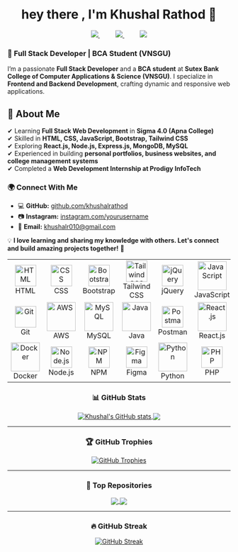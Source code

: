 <h1 align="center">hey there , I'm Khushal Rathod 👋</h1>

<div align="center">
<a href="https://www.instagram.com/khushal._rathod_/">
    <img src="https://img.shields.io/badge/Instagram-%23E4405F.svg?style=for-the-badge&logo=Instagram&logoColor=white">
</a>
&nbsp;&nbsp;&nbsp;&nbsp;&nbsp;&nbsp;&nbsp;&nbsp;
<a href="https://www.linkedin.com/in/khushal-rathod/">
    <img src="https://img.shields.io/badge/Linkedin-%230A66C2.svg?style=for-the-badge&logo=Linkedin&logoColor=white">
</a>
&nbsp;&nbsp;&nbsp;&nbsp;&nbsp;&nbsp;&nbsp;&nbsp;
<a href="https://github.com/khushalrathod">
    <img src="https://img.shields.io/badge/GitHub-%23121011.svg?style=for-the-badge&logo=github&logoColor=white">
</a>

</div>
<p></p>

###


### 🚀 Full Stack Developer | BCA Student (VNSGU)  

I’m a passionate **Full Stack Developer** and a **BCA student** at **Sutex Bank College of Computer Applications & Science (VNSGU)**. I specialize in **Frontend and Backend Development**, crafting dynamic and responsive web applications.  

## 🔹 About Me  
✔ Learning **Full Stack Web Development** in **Sigma 4.0 (Apna College)**  
✔ Skilled in **HTML, CSS, JavaScript, Bootstrap, Tailwind CSS**  
✔ Exploring **React.js, Node.js, Express.js, MongoDB, MySQL**  
✔ Experienced in building **personal portfolios, business websites, and college management systems**  
✔ Completed a **Web Development Internship at Prodigy InfoTech**  

### 🌍 Connect With Me  
- 💻 **GitHub:** [github.com/khushalrathod](https://github.com/KhushalRathod1207)  
- 📷 **Instagram:** [instagram.com/yourusername](https://www.instagram.com/)  
- 📧 **Email:** khushalr010@gmail.com  

💡 **I love learning and sharing my knowledge with others. Let's connect and build amazing projects together!** 🚀  


<table align="center">
  <tr>
    <td align="center" width="120">
      <img src="https://skillicons.dev/icons?i=html" width="48" height="48" alt="HTML" />
      <br>HTML
    </td>
    <td align="center" width="120">
      <img src="https://skillicons.dev/icons?i=css" width="48" height="48" alt="CSS" />
      <br>CSS
    </td>
    <td align="center" width="120">
      <img src="https://skillicons.dev/icons?i=bootstrap" width="48" height="48" alt="Bootstrap" />
      <br>Bootstrap
    </td>
    <td align="center" width="120">
      <img src="https://skillicons.dev/icons?i=tailwind" width="48" height="48" alt="Tailwind CSS" />
      <br>Tailwind CSS
    </td>
    <td align="center" width="120">
      <img src="https://skillicons.dev/icons?i=jquery" width="48" height="48" alt="jQuery" />
      <br>jQuery
    </td>
    <td align="center" width="120">
      <img src="https://techstack-generator.vercel.app/js-icon.svg" width="65" height="65" alt="JavaScript" />
      <br>JavaScript
    </td>
    <td align="center" width="120">
      <img src="https://techstack-generator.vercel.app/github-icon.svg" width="65" height="65" alt="GitHub" />
      <br>GitHub
    </td>
    <td align="center" width="120">
      <img src="https://techstack-generator.vercel.app/restapi-icon.svg" width="65" height="65" alt="REST API" />
      <br>REST API
    </td>
  </tr>

  <tr>
    <td align="center" width="120">
      <img src="https://skillicons.dev/icons?i=git" width="48" height="48" alt="Git" />
      <br>Git
    </td>
    <td align="center" width="120">
      <img src="https://techstack-generator.vercel.app/aws-icon.svg" width="65" height="65" alt="AWS" />
      <br>AWS
    </td>
    <td align="center" width="120">
      <img src="https://techstack-generator.vercel.app/mysql-icon.svg" width="65" height="65" alt="MySQL" />
      <br>MySQL
    </td>
    <td align="center" width="120">
      <img src="https://techstack-generator.vercel.app/java-icon.svg" width="65" height="65" alt="Java" />
      <br>Java
    </td>
    <td align="center" width="120">
      <img src="https://skillicons.dev/icons?i=postman" width="48" height="48" alt="Postman" />
      <br>Postman
    </td>
    <td align="center" width="120">
      <img src="https://techstack-generator.vercel.app/react-icon.svg" width="65" height="65" alt="React.js" />
      <br>React.js
    </td>
    <td align="center" width="120">
      <img src="https://techstack-generator.vercel.app/ts-icon.svg" width="65" height="65" alt="TypeScript" />
      <br>TypeScript
    </td>
    <td align="center" width="120">
      <img src="https://skillicons.dev/icons?i=angular" width="48" height="48" alt="Angular" />
      <br>Angular
    </td>
  </tr>

  <tr>
    <td align="center" width="120">
      <img src="https://techstack-generator.vercel.app/docker-icon.svg" width="65" height="65" alt="Docker" />
      <br>Docker
    </td>
    <td align="center" width="120">
      <img src="https://skillicons.dev/icons?i=nodejs" width="48" height="48" alt="Node.js" />
      <br>Node.js
    </td>
    <td align="center" width="120">
      <img src="https://skillicons.dev/icons?i=npm" width="48" height="48" alt="NPM" />
      <br>NPM
    </td>
    <td align="center" width="120">
      <img src="https://skillicons.dev/icons?i=figma" width="48" height="48" alt="Figma" />
      <br>Figma
    </td>
    <td align="center" width="120">
      <img src="https://techstack-generator.vercel.app/python-icon.svg" width="65" height="65" alt="Python" />
      <br>Python
    </td>
    <td align="center" width="120">
      <img src="https://skillicons.dev/icons?i=php" width="48" height="48" alt="PHP" />
      <br>PHP
    </td>
    <td align="center" width="120">
      <img src="https://skillicons.dev/icons?i=mongodb" width="48" height="48" alt="MongoDB" />
      <br>MongoDB
    </td>
    <td align="center" width="120">
      <img src="https://skillicons.dev/icons?i=express" width="48" height="48" alt="Express.js" />
      <br>Express.js
    </td>
  </tr>
</table>

<div align="center">

### 📊 GitHub Stats  
<a href="https://github.com/KhushalRathod1207/github-readme-stats">
  <img align="center" src="https://github-readme-stats.vercel.app/api?username=KhushalRathod1207&show_icons=true&include_all_commits=true&theme=buefy&hide_border=true" alt="Khushal's GitHub stats" />
</a>

<a href="https://github.com/anuraghazra/github-readme-stats">
  <img align="center" src="https://github-readme-stats.vercel.app/api/top-langs/?username=KhushalRathod1207&layout=compact&theme=buefy&hide_border=true" />
</a>

---

### 🏆 GitHub Trophies  
<a href="https://github.com/ryo-ma/github-profile-trophy">
  <img src="https://github-profile-trophy.vercel.app/?username=KhushalRathod1207&theme=flat&no-frame=true&margin-w=15&column=7" alt="GitHub Trophies" />
</a>

---

### 📌 Top Repositories  
<a href="https://github.com/KhushalRathod1207/College-Management">
  <img align="center" src="https://github-readme-stats.vercel.app/api/pin/?username=KhushalRathod1207&repo=College-Management&theme=buefy" />
</a>

<a href="https://github.com/KhushalRathod1207/Rk-_Fashion">
  <img align="center" src="https://github-readme-stats.vercel.app/api/pin/?username=KhushalRathod1207&repo=Rk-_Fashion&theme=buefy" />
</a>

---

### 🔥 GitHub Streak  
<a href="https://github.com/KhushalRathod1207/Rk-_Fashion">
  <img src="https://github-readme-streak-stats.herokuapp.com/?user=KhushalRathod1207&theme=buefy&hide_border=true" alt="GitHub Streak" />
</a>

</div>
